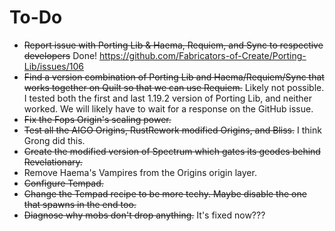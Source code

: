  # To-Do
 - ~~Report issue with Porting Lib & Haema, Requiem, and Sync to respective developers~~ Done! https://github.com/Fabricators-of-Create/Porting-Lib/issues/106
 - ~~Find a version combination of Porting Lib and Haema/Requiem/Sync that works together on Quilt so that we can use Requiem.~~ Likely not possible. I tested both the first and last 1.19.2 version of Porting Lib, and neither worked. We will likely have to wait for a response on the GitHub issue.
 - ~~Fix the Fops Origin's scaling power.~~
 - ~~Test all the AIGO Origins, RustRework modified Origins, and Bliss.~~ I think Grong did this.
 - ~~Create the modified version of Spectrum which gates its geodes behind Revelationary.~~
 - Remove Haema's Vampires from the Origins origin layer.
 - ~~Configure Tempad.~~
 - ~~Change the Tempad recipe to be more techy. Maybe disable the one that spawns in the end too.~~
 - ~~Diagnose why mobs don't drop anything.~~ It's fixed now???
